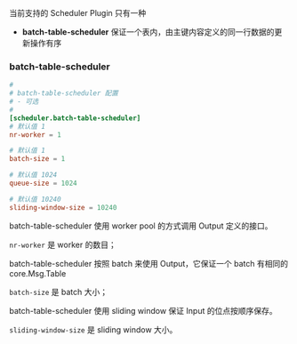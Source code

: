 当前支持的 Scheduler Plugin 只有一种

- **batch-table-scheduler** 保证一个表内，由主键内容定义的同一行数据的更新操作有序

### batch-table-scheduler

```toml
#
# batch-table-scheduler 配置
# - 可选
#
[scheduler.batch-table-scheduler]
# 默认值 1
nr-worker = 1

# 默认值 1
batch-size = 1

# 默认值 1024
queue-size = 1024

# 默认值 10240
sliding-window-size = 10240
```

batch-table-scheduler 使用 worker pool 的方式调用 Output 定义的接口。

`nr-worker` 是 worker 的数目；

batch-table-scheduler 按照 batch 来使用 Output，它保证一个 batch 有相同的 core.Msg.Table

`batch-size` 是 batch 大小；


batch-table-scheduler 使用 sliding window 保证 Input 的位点按顺序保存。

`sliding-window-size` 是 sliding window 大小。